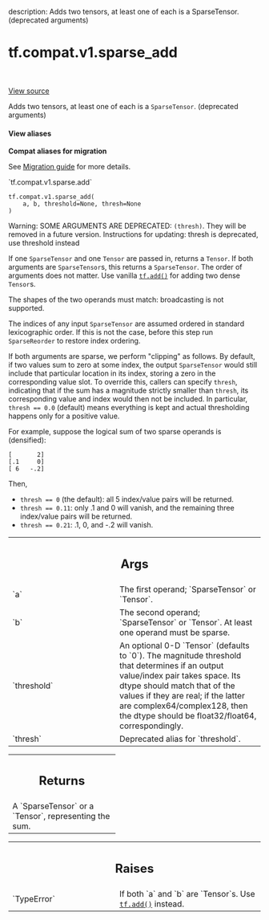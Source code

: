 description: Adds two tensors, at least one of each is a SparseTensor. (deprecated arguments)

<div itemscope itemtype="http://developers.google.com/ReferenceObject">
<meta itemprop="name" content="tf.compat.v1.sparse_add" />
<meta itemprop="path" content="Stable" />
</div>

# tf.compat.v1.sparse_add

<!-- Insert buttons and diff -->

<table class="tfo-notebook-buttons tfo-api nocontent" align="left">

</table>

<a target="_blank" href="/code/stable/tensorflow/python/ops/sparse_ops.py">View source</a>



Adds two tensors, at least one of each is a `SparseTensor`. (deprecated arguments)

<section class="expandable">
  <h4 class="showalways">View aliases</h4>
  <p>
<b>Compat aliases for migration</b>
<p>See
<a href="https://www.tensorflow.org/guide/migrate">Migration guide</a> for
more details.</p>
<p>`tf.compat.v1.sparse.add`</p>
</p>
</section>

<pre class="devsite-click-to-copy prettyprint lang-py tfo-signature-link">
<code>tf.compat.v1.sparse_add(
    a, b, threshold=None, thresh=None
)
</code></pre>



<!-- Placeholder for "Used in" -->

Warning: SOME ARGUMENTS ARE DEPRECATED: `(thresh)`. They will be removed in a future version.
Instructions for updating:
thresh is deprecated, use threshold instead

If one `SparseTensor` and one `Tensor` are passed in, returns a `Tensor`.  If
both arguments are `SparseTensor`s, this returns a `SparseTensor`.  The order
of arguments does not matter.  Use vanilla <a href="../../../tf/math/add.md"><code>tf.add()</code></a> for adding two dense
`Tensor`s.

The shapes of the two operands must match: broadcasting is not supported.

The indices of any input `SparseTensor` are assumed ordered in standard
lexicographic order.  If this is not the case, before this step run
`SparseReorder` to restore index ordering.

If both arguments are sparse, we perform "clipping" as follows.  By default,
if two values sum to zero at some index, the output `SparseTensor` would still
include that particular location in its index, storing a zero in the
corresponding value slot.  To override this, callers can specify `thresh`,
indicating that if the sum has a magnitude strictly smaller than `thresh`, its
corresponding value and index would then not be included.  In particular,
`thresh == 0.0` (default) means everything is kept and actual thresholding
happens only for a positive value.

For example, suppose the logical sum of two sparse operands is (densified):

    [       2]
    [.1     0]
    [ 6   -.2]

Then,

* `thresh == 0` (the default): all 5 index/value pairs will be returned.
* `thresh == 0.11`: only .1 and 0 will vanish, and the remaining three
    index/value pairs will be returned.
* `thresh == 0.21`: .1, 0, and -.2 will vanish.

<!-- Tabular view -->
 <table class="responsive fixed orange">
<colgroup><col width="214px"><col></colgroup>
<tr><th colspan="2"><h2 class="add-link">Args</h2></th></tr>

<tr>
<td>
`a`
</td>
<td>
The first operand; `SparseTensor` or `Tensor`.
</td>
</tr><tr>
<td>
`b`
</td>
<td>
The second operand; `SparseTensor` or `Tensor`. At least one operand
must be sparse.
</td>
</tr><tr>
<td>
`threshold`
</td>
<td>
An optional 0-D `Tensor` (defaults to `0`). The magnitude
threshold that determines if an output value/index pair takes space. Its
dtype should match that of the values if they are real; if the latter are
complex64/complex128, then the dtype should be float32/float64,
correspondingly.
</td>
</tr><tr>
<td>
`thresh`
</td>
<td>
Deprecated alias for `threshold`.
</td>
</tr>
</table>



<!-- Tabular view -->
 <table class="responsive fixed orange">
<colgroup><col width="214px"><col></colgroup>
<tr><th colspan="2"><h2 class="add-link">Returns</h2></th></tr>
<tr class="alt">
<td colspan="2">
A `SparseTensor` or a `Tensor`, representing the sum.
</td>
</tr>

</table>



<!-- Tabular view -->
 <table class="responsive fixed orange">
<colgroup><col width="214px"><col></colgroup>
<tr><th colspan="2"><h2 class="add-link">Raises</h2></th></tr>

<tr>
<td>
`TypeError`
</td>
<td>
If both `a` and `b` are `Tensor`s.  Use <a href="../../../tf/math/add.md"><code>tf.add()</code></a> instead.
</td>
</tr>
</table>

